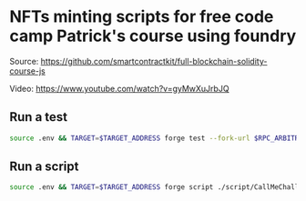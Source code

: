 # NFTs minting scripts for free code camp Patrick's course using foundry

Source: https://github.com/smartcontractkit/full-blockchain-solidity-course-js

Video: https://www.youtube.com/watch?v=gyMwXuJrbJQ

## Run a test
```sh
source .env && TARGET=$TARGET_ADDRESS forge test --fork-url $RPC_ARBITRUM -vvvv --match-test testCallMeChallenge
```

## Run a script 
```sh
source .env && TARGET=$TARGET_ADDRESS forge script ./script/CallMeChallenge.s.sol -vvv --broadcast --private-key $PRIVATE_KEY --rpc-url $RPC_ARBITRUM
```

